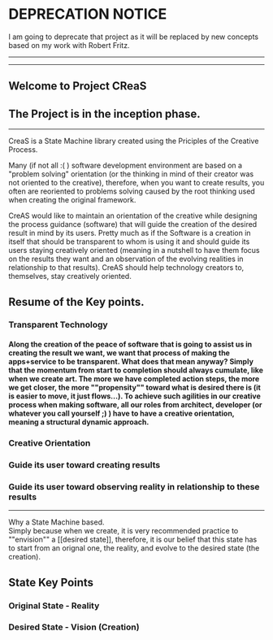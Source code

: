 
# DEPRECATION NOTICE
I am going to deprecate that project as it will be replaced by new concepts based on my work with Robert Fritz.

___

___


## Welcome to Project CReaS

The Project is in the inception phase.
------

___
CreaS is a State Machine library created using the Priciples of the Creative Process.

Many (if not all :( ) software development environment are based on a "problem solving" orientation  (or the thinking in mind of their creator was not oriented to the creative), therefore, when you want to create results, you often are reoriented to problems solving caused by the root thinking used when creating the original framework.

CreAS would like to maintain an orientation of the creative while designing the process guidance (software) that will guide the creation of the desired result in mind by its users.  Pretty much as if the Software is a creation in itself that should be transparent to whom is using it and should guide its users staying creatively oriented (meaning in a nutshell to have them focus on the results they want and an observation of the evolving realities in relationship to that results).
CreAS should help technology creators to, themselves, stay creatively oriented.

## Resume of the Key points.
### Transparent Technology
#### Along the creation of the peace of software that is going to assist us in creating the result we want, we want that process of making the apps+service to be transparent. What does that mean anyway? Simply that the momentum from start to completion should always cumulate, like when we create art.  The more we have completed action steps, the more we get closer, the more ""propensity"" toward what is desired there is (it is easier to move, it just flows...).  To achieve such agilities in our creative process when making software, all our roles from architect, developer (or whatever you call yourself ;) ) have to have a creative orientation, meaning a structural dynamic approach.
### Creative Orientation
### Guide its user toward creating results
### Guide its user toward observing reality in relationship to these results

----
Why a State Machine based.  
Simply because when we create, it is very recommended practice to ""envision"" a [[desired state]], therefore, it is our belief that this state has to start from an orignal one, the reality, and evolve to the desired state (the creation).

## State Key Points
### Original State - Reality
### Desired State - Vision (Creation)


